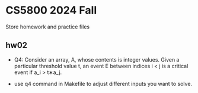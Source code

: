 # CS5800 2024 Fall
Store homework and practice files

## hw02

* Q4: Consider an array, A, whose contents is integer values. Given a particular threshold value t, an event 
E between indices 
i
\<
j is a critical event if a_i
\>
t∗a_j.

* use q4 command in Makefile to adjust different inputs you want to solve.